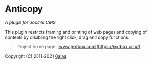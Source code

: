 # Anticopy

*A plugin for Joomla CMS*

This plugin restricts framing and printing of web pages and copying of contents by disabling the right click, drag and copy functions.

> Project home page: [www.jextbox.com](https://jextbox.com/)

Copyright (C) 2011-2021 [Galaa](https://www.galaa.mn)
